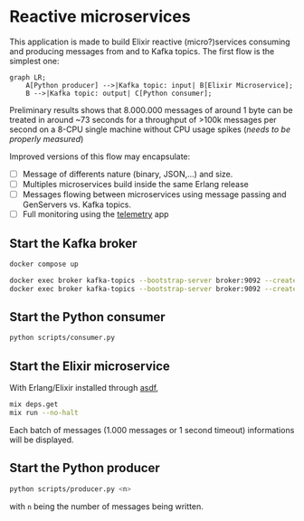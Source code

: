 # Reactive microservices

This application is made to build Elixir reactive (micro?)services consuming and producing messages from and to Kafka topics.
The first flow is the simplest one:

```mermaid
graph LR;
    A[Python producer] -->|Kafka topic: input| B[Elixir Microservice];
    B -->|Kafka topic: output| C[Python consumer];
```

Preliminary results shows that 8.000.000 messages of around 1 byte can be treated in around ~73 seconds for a throughput of >100k messages per second on a 8-CPU single machine without CPU usage spikes (*needs to be properly measured*)

Improved versions of this flow may encapsulate:

- [ ] Message of differents nature (binary, JSON,...) and size.
- [ ] Multiples microservices build inside the same Erlang release
- [ ] Messages flowing between microservices using message passing and GenServers vs. Kafka topics.
- [ ] Full monitoring using the [telemetry](https://www.erlang-solutions.com/blog/introducing-telemetry/) app

## Start the Kafka broker

```bash
docker compose up
```

```bash
docker exec broker kafka-topics --bootstrap-server broker:9092 --create --topic input
docker exec broker kafka-topics --bootstrap-server broker:9092 --create --topic output
```

## Start the Python consumer

```bash
python scripts/consumer.py
```

## Start the Elixir microservice

With Erlang/Elixir installed through [asdf](https://asdf-vm.com/),

```bash
mix deps.get
mix run --no-halt
```

Each batch of messages (1.000 messages or 1 second timeout) informations will be displayed.

## Start the Python producer

```bash
python scripts/producer.py <n>
```

with `n` being the number of messages being written.
